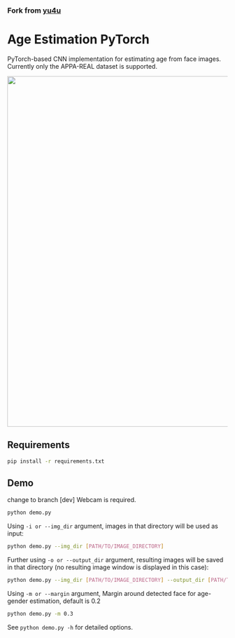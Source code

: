 ### Fork from [yu4u](https://github.com/yu4u/age-estimation-pytorch)

# Age Estimation PyTorch
PyTorch-based CNN implementation for estimating age from face images.
Currently only the APPA-REAL dataset is supported.

<img src="misc/example.png" width="800px">

## Requirements

```bash
pip install -r requirements.txt
```

## Demo
change to branch [dev]
Webcam is required.

```bash
python demo.py
```

Using `-i or --img_dir` argument, images in that directory will be used as input:

```bash
python demo.py --img_dir [PATH/TO/IMAGE_DIRECTORY]
```

Further using `-o or --output_dir` argument,
resulting images will be saved in that directory (no resulting image window is displayed in this case):

```bash
python demo.py --img_dir [PATH/TO/IMAGE_DIRECTORY] --output_dir [PATH/TO/OUTPUT_DIRECTORY]
```

Using `-m or --margin` argument, Margin around detected face for age-gender estimation, default is 0.2

```bash
python demo.py -m 0.3
```

See `python demo.py -h` for detailed options.
